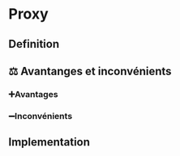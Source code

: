 # Proxy
## Definition

## ⚖️ Avantanges et inconvénients
### ➕Avantages

### ➖Inconvénients

## Implementation
